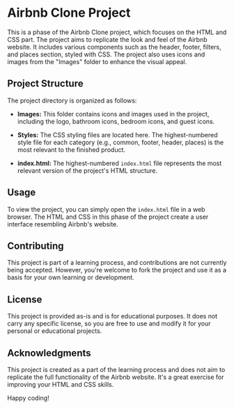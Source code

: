 # Airbnb Clone Project

This is a phase of the Airbnb Clone project, which focuses on the HTML and CSS part. The project aims to replicate the look and feel of the Airbnb website. It includes various components such as the header, footer, filters, and places section, styled with CSS. The project also uses icons and images from the "Images" folder to enhance the visual appeal.

## Project Structure

The project directory is organized as follows:

- **Images:** This folder contains icons and images used in the project, including the logo, bathroom icons, bedroom icons, and guest icons.

- **Styles:** The CSS styling files are located here. The highest-numbered style file for each category (e.g., common, footer, header, places) is the most relevant to the finished product.

- **index.html:** The highest-numbered `index.html` file represents the most relevant version of the project's HTML structure.

## Usage

To view the project, you can simply open the `index.html` file in a web browser. The HTML and CSS in this phase of the project create a user interface resembling Airbnb's website.

## Contributing

This project is part of a learning process, and contributions are not currently being accepted. However, you're welcome to fork the project and use it as a basis for your own learning or development.

## License

This project is provided as-is and is for educational purposes. It does not carry any specific license, so you are free to use and modify it for your personal or educational projects.

## Acknowledgments

This project is created as a part of the learning process and does not aim to replicate the full functionality of the Airbnb website. It's a great exercise for improving your HTML and CSS skills.

Happy coding!
